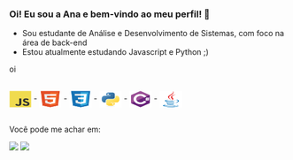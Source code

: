 <h3> Oi! Eu sou a Ana e bem-vindo ao meu perfil! 👋</h3>

- Sou estudante de Análise e Desenvolvimento de Sistemas, com foco na área de back-end
- Estou atualmente estudando Javascript e Python ;)

<p style="text-align=center;">oi</p>

<div style="display: block"><br>
  <img align="center" alt="icon-js" height="30" width="40" src="https://raw.githubusercontent.com/devicons/devicon/master/icons/javascript/javascript-original.svg"> -
  <img align="center" alt="icon-html" height="30" width="40" src="https://raw.githubusercontent.com/devicons/devicon/master/icons/html5/html5-original.svg"> -
  <img align="center" alt="icon-css" height="30" width="40" src="https://raw.githubusercontent.com/devicons/devicon/master/icons/css3/css3-original.svg"> -
  <img align="center" alt="icon-python" height="30" width="40" src="https://raw.githubusercontent.com/devicons/devicon/master/icons/python/python-original.svg"> -
  <img align="center" alt="icon-csharp" height="30" width="40" src="https://raw.githubusercontent.com/devicons/devicon/master/icons/csharp/csharp-original.svg"> -
  <img align="center" alt="icon-java" height="30" width="40" src="https://raw.githubusercontent.com/devicons/devicon/master/icons/java/java-original.svg">
</div>

<div><br>
  <p>Você pode me achar em:</p>
  <a href="mailto:elisamguiar@gmail.com"><img src="https://img.shields.io/badge/-Gmail-%23333?style=for-the-badge&logo=gmail&logoColor=white" target="_blank"></a>
  <a href="https://www.linkedin.com/in/ana-elisa-aguiar" target="_blank"><img src="https://img.shields.io/badge/-LinkedIn-%23007785?style=for-the-badge&logo=linkedin&logoColor=white" target="_blank"></a>
</div>

